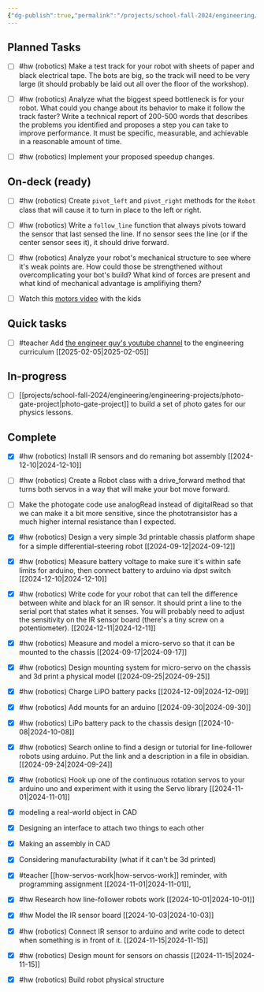```yaml
---
{"dg-publish":true,"permalink":"/projects/school-fall-2024/engineering/engineering-kanban/"}
---
```



## Planned Tasks

- [ ] #hw (robotics) Make a test track for your robot with sheets of paper and black electrical tape. The bots are big, so the track will need to be very large (it should probably be laid out all over the floor of the workshop).
- [ ] #hw (robotics) Analyze what the biggest speed bottleneck is for your robot. What could you change about its behavior to make it follow the track faster? Write a technical report of 200-500 words that describes the problems you identified and proposes a step you can take to improve performance. It must be specific, measurable,  and achievable in a reasonable amount of time.
- [ ] #hw (robotics) Implement your proposed speedup changes.


## On-deck (ready)

- [ ] #hw (robotics) Create `pivot_left` and `pivot_right` methods for the `Robot` class that will cause it to turn in place to the left or right.
- [ ] #hw (robotics) Write a `follow_line` function that always pivots toward the sensor that last sensed the line. If no sensor sees the line (or if the center sensor sees it), it should drive forward.
- [ ] #hw (robotics) Analyze your robot's mechanical structure to see where it's weak points are. How could those be strengthened without overcomplicating your bot's build? What kind of forces are present and what kind of mechanical advantage is amplifiying them?
- [ ] Watch this [motors video](https://www.youtube.com/watch?v=-PCuDnpgiew) with the kids


## Quick tasks

- [ ] #teacher Add [the engineer guy's youtube channel](https://www.youtube.com/@engineerguyvideo/playlists) to the engineering curriculum [[2025-02-05\|2025-02-05]]


## In-progress

- [ ] [[projects/school-fall-2024/engineering/engineering-projects/photo-gate-project\|photo-gate-project]] to build a set of photo gates for our physics lessons.


## Complete

- [x] #hw (robotics) Install IR sensors and do remaning bot assembly [[2024-12-10\|2024-12-10]]
- [ ] #hw (robotics) Create a Robot class with a drive_forward method that turns both servos in a way that will make your bot move forward.
- [ ] Make the photogate code use analogRead instead of digitalRead so that we can make it a bit more sensitive, since the phototransistor has a much higher internal resistance than I expected.
- [x] #hw (robotics) Design a very simple 3d printable chassis platform shape for a simple differential-steering robot [[2024-09-12\|2024-09-12]]
- [x] #hw (robotics) Measure battery voltage to make sure it's within safe limits for arduino, then connect battery to arduino via dpst switch [[2024-12-10\|2024-12-10]]
- [x] #hw (robotics) Write code for your robot that can tell the difference between white and black for an IR sensor. It should print a line to the serial port that states what it senses. You will probably need to adjust the sensitivity on the IR sensor board (there's a tiny screw on a potentiometer). [[2024-12-11\|2024-12-11]]
- [x] #hw (robotics) Measure and model a micro-servo so that it can be mounted to the chassis [[2024-09-17\|2024-09-17]]
- [x] #hw (robotics) Design mounting system for micro-servo on the chassis and 3d print a physical model [[2024-09-25\|2024-09-25]]
- [x] #hw (robotics) Charge LiPO battery packs [[2024-12-09\|2024-12-09]]
- [x] #hw (robotics) Add mounts for an arduino [[2024-09-30\|2024-09-30]]
- [x] #hw (robotics) LiPo battery pack to the chassis design [[2024-10-08\|2024-10-08]]
- [x] #hw (robotics) Search online to find a design or tutorial for line-follower robots using arduino. Put the link and a description in a file in obsidian. [[2024-09-24\|2024-09-24]]
- [x] #hw (robotics) Hook up one of the continuous rotation servos to your arduino uno and experiment with it using the Servo library [[2024-11-01\|2024-11-01]]
- [x] modeling a real-world object in CAD
- [x] Designing an interface to attach two things to each other
- [x] Making an assembly in CAD
- [x] Considering manufacturability (what if it can't be 3d printed)
- [x] #teacher [[how-servos-work\|how-servos-work]] reminder, with programming assignment [[2024-11-01\|2024-11-01]],
- [x] #hw Research how line-follower robots work [[2024-10-01\|2024-10-01]]
- [x] #hw Model the IR sensor board [[2024-10-03\|2024-10-03]]
- [x] #hw (robotics) Connect IR sensor to arduino and write code to detect when something is in front of it. [[2024-11-15\|2024-11-15]]
- [x] #hw (robotics) Design mount for sensors on chassis [[2024-11-15\|2024-11-15]]
- [x] #hw (robotics) Build robot physical structure




